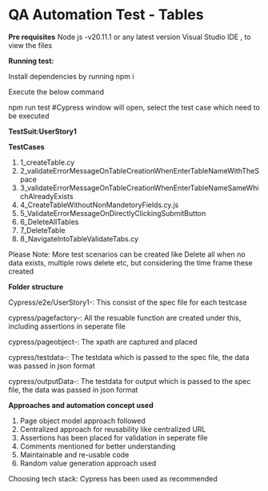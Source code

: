 # QA Automation Test - Tables

**Pre requisites**
Node js -v20.11.1 or any latest version
Visual Studio IDE  , to view the files

**Running test:**
 
 Install dependencies by running npm i
 
 Execute the below command
 
 npm run test
 #Cypress window will open, select the test case which need to be executed

**TestSuit:UserStory1**

**TestCases**

1. 1_createTable.cy
2. 2_validateErrorMessageOnTableCreationWhenEnterTableNameWithTheSpace
3. 3_validateErrorMessageOnTableCreationWhenEnterTableNameSameWhichAlreadyExists
4. 4_CreateTableWithoutNonMandetoryFields.cy.js
5. 5_ValidateErrorMessageOnDirectlyClickingSubmitButton
6. 6_DeleteAllTables
7. 7_DeleteTable
8. 8_NavigateIntoTableValidateTabs.cy

Please Note: More test scenarios can be created like Delete all when no data exists, multiple rows delete etc, but considering the time frame these created

**Folder structure**

Cypress/e2e/UserStory1-: This consist of the spec file for each testcase

cypress/pagefactory-: All the resuable function are created under this, including assertions in seperate file

cypress/pageobject-: The xpath are captured and placed

cypress/testdata-: The testdata which is passed to the spec file, the data was passed in json format

cypress/outputData-: The testdata for output which is passed to the spec file, the data was passed in json format

**Approaches and automation concept used**

1. Page object model approach followed
2. Centralized approach for reusability like centralized URL
3. Assertions has been placed for validation in seperate file
4. Comments mentioned for better understanding
5. Maintainable and re-usable code
6. Random value generation approach used

Choosing tech stack: Cypress has been used as recommended

